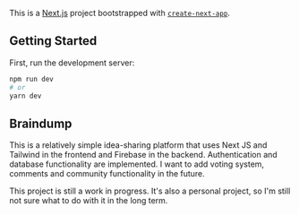 This is a [Next.js](https://nextjs.org/) project bootstrapped with [`create-next-app`](https://github.com/vercel/next.js/tree/canary/packages/create-next-app).

## Getting Started

First, run the development server:

```bash
npm run dev
# or
yarn dev
```
## Braindump

This is a relatively simple idea-sharing platform that uses Next JS and Tailwind in the frontend and Firebase in the backend. Authentication and database functionality are implemented. I want to add voting system, comments and community functionality in the future. 

This project is still a work in progress. It's also a personal project, so I'm still not sure what to do with it in the long term. 
